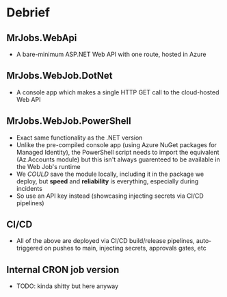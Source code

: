 # Debrief

## MrJobs.WebApi
- A bare-minimum ASP.NET Web API with one route, hosted in Azure
## MrJobs.WebJob.DotNet
- A console app which makes a single HTTP GET call to the cloud-hosted Web API
## MrJobs.WebJob.PowerShell
- Exact same functionality as the .NET version
- Unlike the pre-compiled console app (using Azure NuGet packages for Managed Identity), the PowerShell script needs to import the equivalent (Az.Accounts module) but this isn't always guarenteed to be available in the Web Job's runtime
- We _COULD_ save the module locally, including it in the package we deploy, but **speed** and **reliability** is everything, especially during incidents
- So use an API key instead (showcasing injecting secrets via CI/CD pipelines)
## CI/CD
- All of the above are deployed via CI/CD build/release pipelines, auto-triggered on pushes to main, injecting secrets, approvals gates, etc

## Internal CRON job version
- TODO: kinda shitty but here anyway